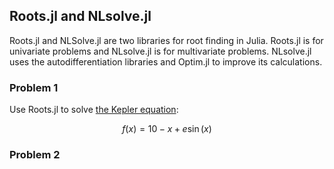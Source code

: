 
## Roots.jl and NLsolve.jl

Roots.jl and NLSolve.jl are two libraries for root finding in Julia. Roots.jl is for univariate problems and NLsolve.jl is for multivariate problems. NLsolve.jl uses the autodifferentiation libraries and Optim.jl to improve its calculations.

### Problem 1

Use Roots.jl to solve [the Kepler equation](https://github.com/JuliaMath/Roots.jl#usage-examples):

$$ f(x) = 10 - x + e \sin(x) $$

### Problem 2


